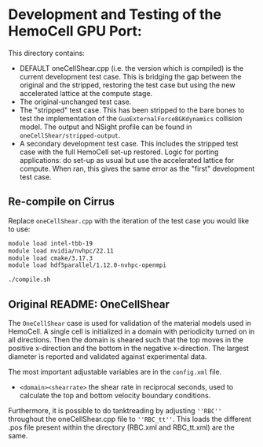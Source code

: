 Development and Testing of the HemoCell GPU Port:
=================================================

This directory contains:

* DEFAULT oneCellShear.cpp (i.e. the version which is compiled) is the current development test case. This is bridging the gap between the original and the stripped, restoring the test case but using the new accelerated lattice at the compute stage.
* The original-unchanged test case.
* The "stripped" test case. This has been stripped to the bare bones to test the implementation of the ```GuoExternalForceBGKdynamics``` collision model. The output and NSight profile can be found in ```oneCellShear/stripped-output```.
* A secondary development test case. This includes the stripped test case with the full HemoCell set-up restored. Logic for porting applications: do set-up as usual but use the accelerated lattice for compute. When ran, this gives the same error as the "first" development test case. 


Re-compile on Cirrus
--------------------

Replace ```oneCellShear.cpp``` with the iteration of the test case you would like to use:  

```bash
module load intel-tbb-19
module load nvidia/nvhpc/22.11
module load cmake/3.17.3
module load hdf5parallel/1.12.0-nvhpc-openmpi

./compile.sh
```


Original README: OneCellShear
------------------------------

The ``OneCellShear`` case is used for validation of the material models used in
HemoCell. A single cell is initialized in a domain with periodicity turned on
in all directions. Then the domain is sheared such that the top moves in the
positive x-direction and the bottom in the negative x-direction. The largest
diameter is reported and validated against experimental data.

The most important adjustable variables are in the ``config.xml`` file.

- ``<domain><shearrate>`` the shear rate in reciprocal seconds, used to
  calculate the top and bottom velocity boundary conditions.

Furthermore, it is possible to do tanktreading by adjusting ``''RBC''``
throughout the oneCellShear.cpp file to ``''RBC_tt''``. This loads the
different .pos file present within the directory (RBC.xml and RBC_tt.xml)
are the same.
